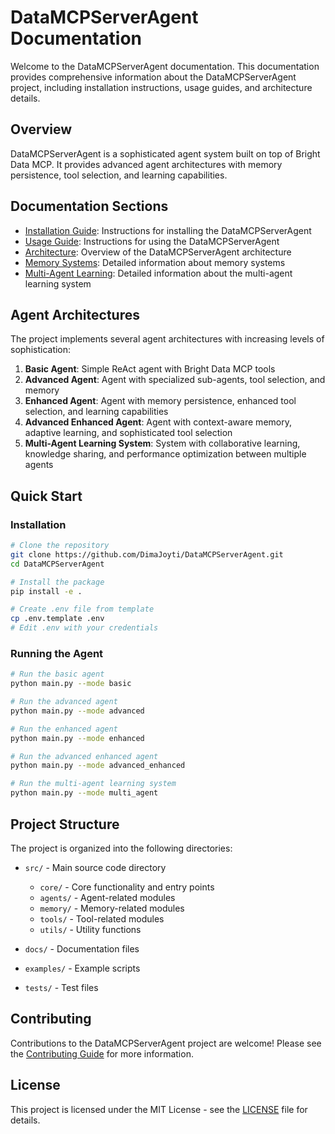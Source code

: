 # DataMCPServerAgent Documentation

Welcome to the DataMCPServerAgent documentation. This documentation provides comprehensive information about the DataMCPServerAgent project, including installation instructions, usage guides, and architecture details.

## Overview

DataMCPServerAgent is a sophisticated agent system built on top of Bright Data MCP. It provides advanced agent architectures with memory persistence, tool selection, and learning capabilities.

## Documentation Sections

- [Installation Guide](installation.md): Instructions for installing the DataMCPServerAgent
- [Usage Guide](usage.md): Instructions for using the DataMCPServerAgent
- [Architecture](architecture.md): Overview of the DataMCPServerAgent architecture
- [Memory Systems](memory.md): Detailed information about memory systems
- [Multi-Agent Learning](multi_agent_learning.md): Detailed information about the multi-agent learning system

## Agent Architectures

The project implements several agent architectures with increasing levels of sophistication:

1. **Basic Agent**: Simple ReAct agent with Bright Data MCP tools
2. **Advanced Agent**: Agent with specialized sub-agents, tool selection, and memory
3. **Enhanced Agent**: Agent with memory persistence, enhanced tool selection, and learning capabilities
4. **Advanced Enhanced Agent**: Agent with context-aware memory, adaptive learning, and sophisticated tool selection
5. **Multi-Agent Learning System**: System with collaborative learning, knowledge sharing, and performance optimization between multiple agents

## Quick Start

### Installation

```bash
# Clone the repository
git clone https://github.com/DimaJoyti/DataMCPServerAgent.git
cd DataMCPServerAgent

# Install the package
pip install -e .

# Create .env file from template
cp .env.template .env
# Edit .env with your credentials
```

### Running the Agent

```bash
# Run the basic agent
python main.py --mode basic

# Run the advanced agent
python main.py --mode advanced

# Run the enhanced agent
python main.py --mode enhanced

# Run the advanced enhanced agent
python main.py --mode advanced_enhanced

# Run the multi-agent learning system
python main.py --mode multi_agent
```

## Project Structure

The project is organized into the following directories:

- `src/` - Main source code directory
  - `core/` - Core functionality and entry points
  - `agents/` - Agent-related modules
  - `memory/` - Memory-related modules
  - `tools/` - Tool-related modules
  - `utils/` - Utility functions

- `docs/` - Documentation files
- `examples/` - Example scripts
- `tests/` - Test files

## Contributing

Contributions to the DataMCPServerAgent project are welcome! Please see the [Contributing Guide](contributing.md) for more information.

## License

This project is licensed under the MIT License - see the [LICENSE](../LICENSE) file for details.